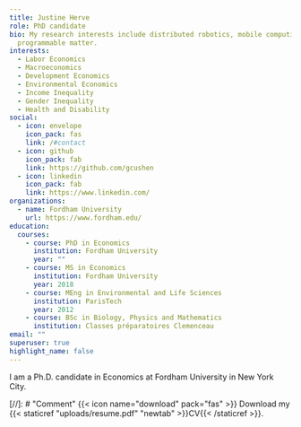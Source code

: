 ```yaml
---
title: Justine Herve
role: PhD candidate
bio: My research interests include distributed robotics, mobile computing and
  programmable matter.
interests:
  - Labor Economics
  - Macroeconomics
  - Development Economics
  - Environmental Economics
  - Income Inequality
  - Gender Inequality
  - Health and Disability
social:
  - icon: envelope
    icon_pack: fas
    link: /#contact
  - icon: github
    icon_pack: fab
    link: https://github.com/gcushen
  - icon: linkedin
    icon_pack: fab
    link: https://www.linkedin.com/
organizations:
  - name: Fordham University
    url: https://www.fordham.edu/
education:
  courses:
    - course: PhD in Economics
      institution: Fordham University
      year: ""
    - course: MS in Economics
      institution: Fordham University
      year: 2018
    - course: MEng in Environmental and Life Sciences
      institution: ParisTech
      year: 2012
    - course: BSc in Biology, Physics and Mathematics
      institution: Classes préparatoires Clemenceau
email: ""
superuser: true
highlight_name: false
---
```

<!--StartFragment-->

I am a Ph.D. candidate in Economics at Fordham University in New York City.

<!--EndFragment-->

[//]: # "Comment" {{< icon name="download" pack="fas" >}} Download my {{< staticref "uploads/resume.pdf" "newtab" >}}CV{{< /staticref >}}.
